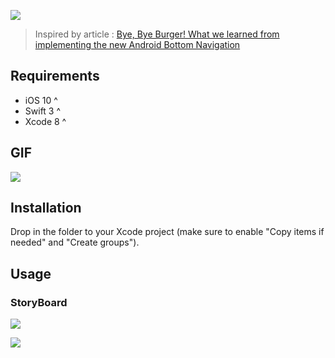
![](http://ww3.sinaimg.cn/large/65e4f1e6gw1f9wrawi0noj20tt07wtao.jpg)

> Inspired by article : [Bye, Bye Burger! What we learned from implementing the new Android Bottom Navigation](https://medium.com/startup-grind/bye-bye-burger-5bd963806015#.b1x3w6elg)

## Requirements

- iOS 10 ^
- Swift 3 ^
- Xcode 8 ^

## GIF

![](http://ww1.sinaimg.cn/large/65e4f1e6gw1f9wrick8l0g20a701p76s.gif)

## Installation

Drop in the folder to your Xcode project (make sure to enable "Copy items if needed" and "Create groups").

## Usage

### StoryBoard 

![](http://ww2.sinaimg.cn/large/65e4f1e6gw1f9wsbesa75j20ox0ftadr.jpg)

![](http://ww3.sinaimg.cn/large/65e4f1e6gw1f9wsdq7qrsj218u0z20ve.jpg)

